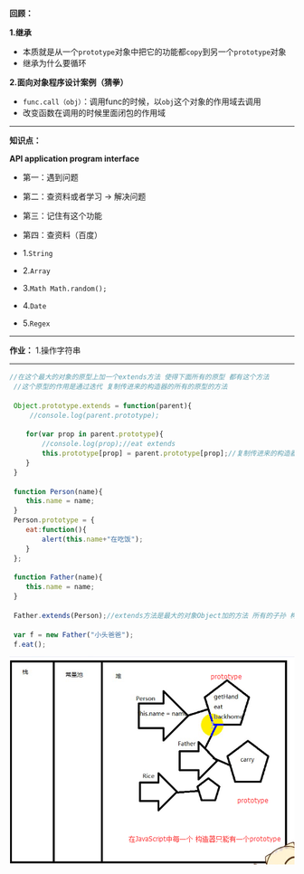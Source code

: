 **回顾：**

**1.继承**

- 本质就是从一个`prototype`对象中把它的功能都`copy`到另一个`prototype`对象
- 继承为什么要循环

**2.面向对象程序设计案例（猜拳）**

- `func.call（obj）`：调用func的时候，以`obj`这个对象的作用域去调用
- 改变函数在调用的时候里面闭包的作用域

---

**知识点：**

**API application program interface**

- 第一：遇到问题
- 第二：查资料或者学习  -> 解决问题
- 第三：记住有这个功能
- 第四：查资料（百度）

- 1.`String`

- 2.`Array`

- 3.`Math Math.random();`

- 4.`Date`

- 5.`Regex`

---

**作业：**
1.操作字符串

---

```javascript
//在这个最大的对象的原型上加一个extends方法 使得下面所有的原型 都有这个方法
 //这个原型的作用是通过迭代 复制传进来的构造器的所有的原型的方法

 Object.prototype.extends = function(parent){
     //console.log(parent.prototype);

    for(var prop in parent.prototype){
        //console.log(prop);//eat extends
        this.prototype[prop] = parent.prototype[prop];//复制传进来的构造器的所有的原型的方法给当前正在调用这个方法的对象
    }
 }

 function Person(name){
    this.name = name;
 }
 Person.prototype = {
    eat:function(){
        alert(this.name+"在吃饭");
    }
 };

 function Father(name){
    this.name = name;
 }

 Father.extends(Person);//extends方法是最大的对象Object加的方法 所有的子孙 构造器都有这个方法

 var f = new Father("小头爸爸");
 f.eat();
```

![](../images/DOM13.png)